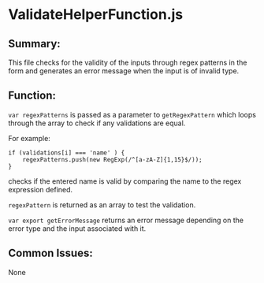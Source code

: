 # ValidateHelperFunction.js

## Summary:
This file checks for the validity of the inputs through regex patterns in the form and generates an error message when the input is of invalid type. 

## Function:
`var regexPatterns` is passed as a parameter to `getRegexPattern` which loops through the array to check if any validations are equal.

For example:
```
if (validations[i] === 'name' ) {
    regexPatterns.push(new RegExp(/^[a-zA-Z]{1,15}$/));
}
```
checks if the entered name is valid by comparing the name to the regex expression defined. 

`regexPattern` is returned as an array to test the validation.

`var export getErrorMessage` returns an error message depending on the error type and the input associated with it.

## Common Issues:
None